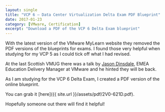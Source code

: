 ```yaml
---
layout: single
title: "VCP 6 – Data Center Virtualization Delta Exam PDF Blueprint"
date: 2017-01-23
category: [VMware, Certification]
excerpt: "Download a PDF of the VCP 6 Delta Exam blueprint"
---
```

With the latest version of the VMware MyLearn website they removed the PDF versions of the blueprints for exams. I found those very helpful when studying for my VCP 5 as I could tick off what I had revised.

At the last Scottish VMUG there was a talk by [Jason Dinsdale](https://www.linkedin.com/in/jasondinsdale), EMEA Education Delivery Manager at VMware and he hinted they will be back.

As I am studying for the VCP 6 Delta Exam, I created a PDF version of the online blueprint.

You can grab it [here]({{ site.url }}/assets/pdf/2V0-621D.pdf).

Hopefully someone out there will find it helpful!
